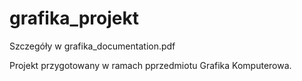 # grafika_projekt
Szczegóły w grafika_documentation.pdf

Projekt przygotowany w ramach pprzedmiotu Grafika Komputerowa.
